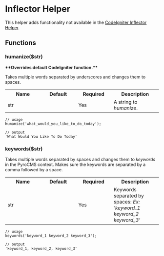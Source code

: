 # Inflector Helper

This helper adds functionality not available in the [CodeIgniter Inflector Helper](http://ellislab.com/codeigniter/user-guide/helpers/inflector_helper.html).

## Functions


### humanize($str)

__&#42;&#42;Overrides default CodeIgniter function.&#42;&#42;__

Takes multiple words separated by underscores and changes them to spaces.

<table cellpadding="0" cellspacing="0">
	<tbody>
		<tr>
			<th width="100">Name</th>
			<th width="100">Default</th>
			<th width="100">Required</th>
			<th>Description</th>
		</tr>
		<tr>
			<td>str</td>
			<td></td>
			<td>Yes</td>
			<td>A string to <em>humanize</em>.</td>
		</tr>
	</tbody>
</table>

	// usage
	humanize('what_would_you_like_to_do_today');
	
	// output
	'What Would You Like To Do Today'

### keywords($str)

Takes multiple words separated by spaces and changes them to _keywords_ in the PyroCMS context. Makes sure the keywords are separated by a comma followed by a space.

<table cellpadding="0" cellspacing="0">
	<tbody>
		<tr>
			<th width="100">Name</th>
			<th width="100">Default</th>
			<th width="100">Required</th>
			<th>Description</th>
		</tr>
		<tr>
			<td>str</td>
			<td></td>
			<td>Yes</td>
			<td>Keywords separated by spaces: <em>Ex: 'keyword_1 keyword_2 keyword_3'</em></td>
		</tr>
	</tbody>
</table>

	// usage
	keywords('keyword_1 keyword_2 keyword_3');
	
	// output
	'keyword_1, keyword_2, keyword_3'